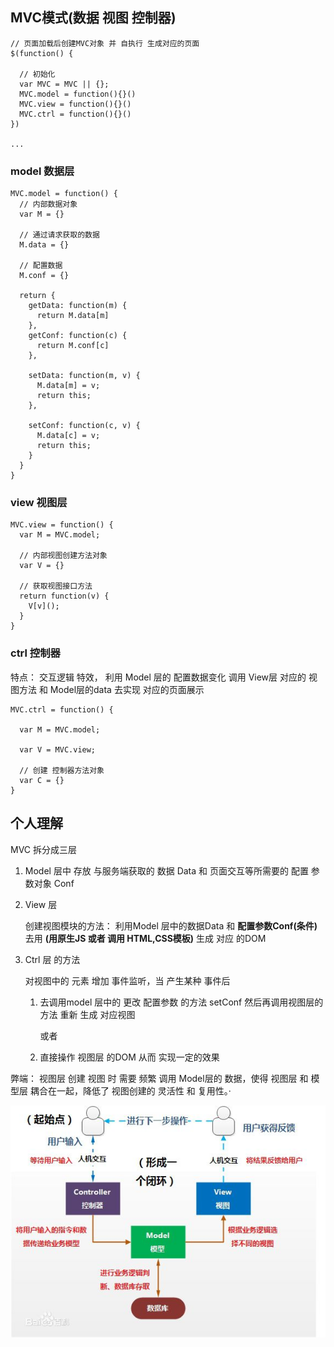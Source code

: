 ## MVC模式(数据 视图 控制器)
```
// 页面加载后创建MVC对象 并 自执行 生成对应的页面
$(function() {

  // 初始化
  var MVC = MVC || {};
  MVC.model = function(){}()
  MVC.view = function(){}()
  MVC.ctrl = function(){}()
})

... 
```
### model 数据层
```
MVC.model = function() {
  // 内部数据对象
  var M = {}

  // 通过请求获取的数据
  M.data = {}

  // 配置数据
  M.conf = {}

  return {
    getData: function(m) {
      return M.data[m]
    },
    getConf: function(c) {
      return M.conf[c]
    },

    setData: function(m, v) {
      M.data[m] = v;
      return this;
    },

    setConf: function(c, v) {
      M.data[c] = v;
      return this;
    }
  }
}
```
### view 视图层

```
MVC.view = function() {
  var M = MVC.model;
  
  // 内部视图创建方法对象
  var V = {}
  
  // 获取视图接口方法
  return function(v) {
    V[v]();
  }
}
```


### ctrl 控制器

特点： 交互逻辑 特效，  利用 Model 层的 配置数据变化 调用 View层 对应的 视图方法 和 Model层的data 去实现 对应的页面展示

```
MVC.ctrl = function() {

  var M = MVC.model;

  var V = MVC.view;

  // 创建 控制器方法对象
  var C = {}
}
```

## 个人理解
MVC 拆分成三层

1. Model 层中 存放 与服务端获取的 数据 Data 和 页面交互等所需要的 配置 参数对象 Conf

2. View 层 

   创建视图模块的方法： 利用Model 层中的数据Data 和 **配置参数Conf(条件)**  去用 **(用原生JS 或者 调用 HTML,CSS模板)** 生成 对应 的DOM 


3. Ctrl 层 的方法

    对视图中的 元素 增加 事件监听，当 产生某种 事件后 

    1. 去调用model 层中的 更改 配置参数 的方法 setConf 然后再调用视图层的方法 重新 生成 对应视图
      
        或者 

    2.  直接操作 视图层 的DOM  从而 实现一定的效果


弊端： 视图层 创建 视图 时 需要 频繁 调用 Model层的 数据，使得 视图层 和 模型层  耦合在一起，降低了 视图创建的 灵活性 和 复用性。·


![avatar](../IMG/mvc.jpg)